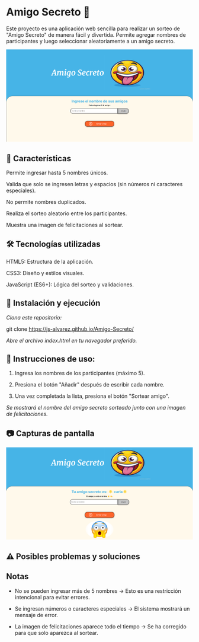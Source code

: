 # Amigo Secreto 🎁

Este proyecto es una aplicación web sencilla para realizar un sorteo de "Amigo Secreto" de manera fácil y divertida. Permite agregar nombres de participantes y luego seleccionar aleatoriamente a un amigo secreto.

![alt text](image.png)

## 🚀 Características

Permite ingresar hasta 5 nombres únicos.

Valida que solo se ingresen letras y espacios (sin números ni caracteres especiales).

No permite nombres duplicados.

Realiza el sorteo aleatorio entre los participantes.

Muestra una imagen de felicitaciones al sortear.

## 🛠 Tecnologías utilizadas

HTML5: Estructura de la aplicación.

CSS3: Diseño y estilos visuales.

JavaScript (ES6+): Lógica del sorteo y validaciones.

## 📌 Instalación y ejecución

*Clona este repositorio:*

git clone https://js-alvarez.github.io/Amigo-Secreto/

*Abre el archivo index.html en tu navegador preferido.*

## 📝 Instrucciones de uso:

1. Ingresa los nombres de los participantes (máximo 5).

2. Presiona el botón "Añadir" después de escribir cada nombre.

3. Una vez completada la lista, presiona el botón "Sortear amigo".

*Se mostrará el nombre del amigo secreto sorteado junto con una imagen de felicitaciones.*

## 📷 Capturas de pantalla

![alt text](image-1.png)

## ⚠️ Posibles problemas y soluciones



## Notas

* No se pueden ingresar más de 5 nombres -> Esto es una restricción intencional para evitar errores.

* Se ingresan números o caracteres especiales -> El sistema mostrará un mensaje de error.

* La imagen de felicitaciones aparece todo el tiempo -> Se ha corregido para que solo aparezca al sortear.




